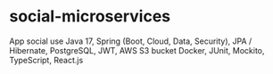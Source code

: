 # social-microservices
App social use Java 17, Spring (Boot, Cloud, Data, Security), JPA / Hibernate, PostgreSQL, JWT, AWS S3 bucket Docker, JUnit, Mockito, TypeScript, React.js
